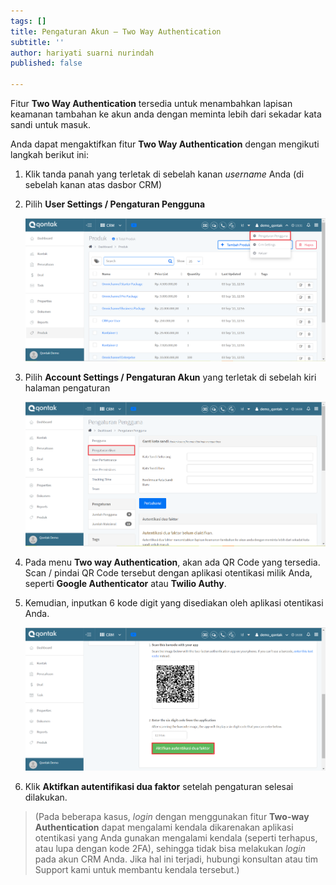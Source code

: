 ```yaml
---
tags: []
title: Pengaturan Akun – Two Way Authentication
subtitle: ''
author: hariyati suarni nurindah
published: false

---
```

Fitur **Two Way Authentication** tersedia untuk menambahkan lapisan keamanan tambahan ke akun anda dengan meminta lebih dari sekadar kata sandi untuk masuk.

Anda dapat mengaktifkan fitur **Two Way Authentication** dengan mengikuti langkah berikut ini:

1. Klik tanda panah yang terletak di sebelah kanan _username_ Anda (di sebelah kanan atas dasbor CRM)
2. Pilih **User Settings / Pengaturan Pengguna**

   ![](/uploads/pengguna1.PNG)
3. Pilih **Account Settings / Pengaturan Akun** yang terletak di sebelah kiri halaman pengaturan

   ![](/uploads/pengaturanakun7.PNG)
4. Pada menu **Two way Authentication**, akan ada QR Code yang tersedia. Scan / pindai QR Code tersebut dengan aplikasi otentikasi milik Anda, seperti **Google Authenticator** atau **Twilio Authy**.
5. Kemudian, inputkan 6 kode digit yang disediakan oleh aplikasi otentikasi Anda.

   ![](/uploads/pengaturanakun8.PNG)
6. Klik **Aktifkan autentifikasi dua faktor** setelah pengaturan selesai dilakukan.

> (Pada beberapa kasus, _login_ dengan menggunakan fitur **Two-way Authentication** dapat mengalami kendala dikarenakan aplikasi otentikasi yang Anda gunakan mengalami kendala (seperti terhapus, atau lupa dengan kode 2FA), sehingga tidak bisa melakukan _login_ pada akun CRM Anda. Jika hal ini terjadi, hubungi konsultan atau tim Support kami untuk membantu kendala tersebut.)